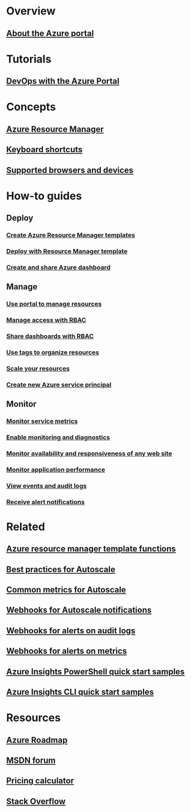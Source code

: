 # Overview
## [About the Azure portal](../azure-portal-overview.md)
# Tutorials
## [DevOps with the Azure Portal](tutorial-azureportal-devops.md)
# Concepts
## [Azure Resource Manager](../azure-resource-manager/resource-group-overview.md)
## [Keyboard shortcuts](azure-portal-keyboard-shortcuts.md)
## [Supported browsers and devices](../azure-preview-portal-supported-browsers-devices.md)
# How-to guides
## Deploy
### [Create Azure Resource Manager templates](../azure-resource-manager/resource-group-authoring-templates.md)
### [Deploy with Resource Manager template](../azure-resource-manager/resource-group-template-deploy.md)
### [Create and share Azure dashboard](azure-portal-dashboards.md)
## Manage
### [Use portal to manage resources](../azure-resource-manager/resource-group-portal.md)
### [Manage access with RBAC](../active-directory/role-based-access-control-configure.md)
### [Share dashboards with RBAC](azure-portal-dashboard-share-access.md)
### [Use tags to organize resources](../azure-resource-manager/resource-group-using-tags.md)
### [Scale your resources](../monitoring-and-diagnostics/insights-how-to-scale.md)
### [Create new Azure service principal](../azure-resource-manager/resource-group-create-service-principal-portal.md)
## Monitor
### [Monitor service metrics](../monitoring-and-diagnostics/insights-how-to-customize-monitoring.md)
### [Enable monitoring and diagnostics](../monitoring-and-diagnostics/insights-how-to-use-diagnostics.md)
### [Monitor availability and responsiveness of any web site](../application-insights/app-insights-monitor-web-app-availability.md)
### [Monitor application performance](../application-insights/app-insights-azure-web-apps.md)
### [View events and audit logs](../monitoring-and-diagnostics/insights-debugging-with-events.md)
### [Receive alert notifications](../monitoring-and-diagnostics/insights-receive-alert-notifications.md)

# Related
## [Azure resource manager template functions](../azure-resource-manager/resource-group-template-functions.md)
## [Best practices for Autoscale](../monitoring-and-diagnostics/insights-autoscale-best-practices.md)
## [Common metrics for Autoscale](../monitoring-and-diagnostics/insights-autoscale-common-metrics.md)
## [Webhooks for Autoscale notifications](../monitoring-and-diagnostics/insights-autoscale-to-webhook-email.md)
## [Webhooks for alerts on audit logs](../monitoring-and-diagnostics/insights-auditlog-to-webhook-email.md)
## [Webhooks for alerts on metrics](../monitoring-and-diagnostics/insights-webhooks-alerts.md)
## [Azure Insights PowerShell quick start samples](../monitoring-and-diagnostics/insights-powershell-samples.md)
## [Azure Insights CLI quick start samples](../monitoring-and-diagnostics/insights-cli-samples.md)

# Resources
## [Azure Roadmap](https://azure.microsoft.com/roadmap/?category=monitoring-management)
## [MSDN forum](https://social.msdn.microsoft.com/Forums/en-US/home?forum=windowsazuremanagement) 
## [Pricing calculator](https://azure.microsoft.com/pricing/calculator/)
## [Stack Overflow](http://stackoverflow.com/questions/tagged/azure-management-portal)






